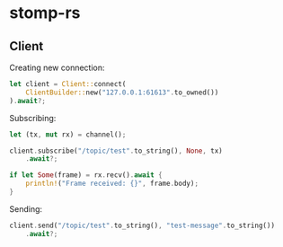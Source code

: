 # stomp-rs

## Client
Creating new connection:
```rust
let client = Client::connect(
    ClientBuilder::new("127.0.0.1:61613".to_owned())
).await?;
```

Subscribing:
```rust
let (tx, mut rx) = channel();

client.subscribe("/topic/test".to_string(), None, tx)
    .await?;

if let Some(frame) = rx.recv().await {
    println!("Frame received: {}", frame.body);
}
```

Sending:
```rust
client.send("/topic/test".to_string(), "test-message".to_string())
    .await?;
```